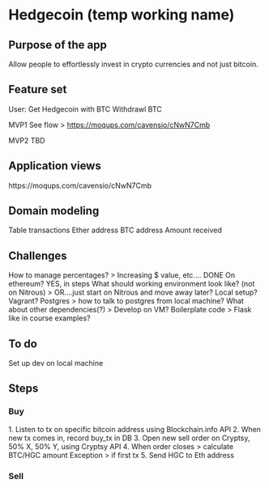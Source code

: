 <h1>Hedgecoin (temp working name)</h1>


<h2>Purpose of the app</h2>
Allow people to effortlessly invest in crypto currencies and not just bitcoin.

<h2>Feature set</h2>
User:
Get Hedgecoin with BTC
Withdrawl BTC

MVP1
See flow > https://moqups.com/cavensio/cNwN7Cmb

MVP2
TBD

<h2>Application views</h2>
https://moqups.com/cavensio/cNwN7Cmb


<h2>Domain modeling</h2>
Table transactions
	Ether address
	BTC address
	Amount received



<h2>Challenges</h2>
How to manage percentages? > Increasing $ value, etc.... DONE
On ethereum? YES, in steps
What should working environment look like? (not on Nitrous) > OR....just start on Nitrous and move away later?
	Local setup?
	Vagrant?
	Postgres > how to talk to postgres from local machine?
	What about other dependencies(?) > Develop on VM?
	Boilerplate code > Flask like in course examples?

<h2>To do</h2>
Set up dev on local machine	


<h2>Steps</h2>
<h3>Buy</h3>
1. Listen to tx on specific bitcoin address using Blockchain.info API
2. When new tx comes in, record buy_tx in DB
3. Open new sell order on Cryptsy, 50% X, 50% Y, using Cryptsy API
4. When order closes > calculate BTC/HGC amount
	Exception > if first tx
5. Send HGC to Eth address

<h3>Sell</h3>

